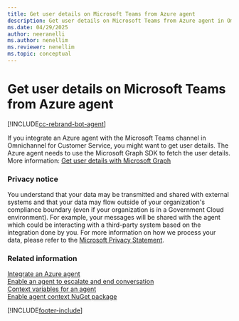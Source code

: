 ```yaml
---
title: Get user details on Microsoft Teams from Azure agent
description: Get user details on Microsoft Teams from Azure agent in Omnichannel for Customer Service.
ms.date: 04/29/2025
author: neeranelli
ms.author: nenellim
ms.reviewer: nenellim
ms.topic: conceptual
---
```


# Get user details on Microsoft Teams from Azure agent

[!INCLUDE[cc-rebrand-bot-agent](../../includes/cc-rebrand-bot-agent.md)]


If you integrate an Azure agent with the Microsoft Teams channel in Omnichannel for Customer Service, you might want to get user details. The Azure agent needs to use the Microsoft Graph SDK to fetch the user details. More information: [Get user details with Microsoft Graph](/graph/tutorials/bot-framework?tutorial-step=4)

### Privacy notice

You understand that your data may be transmitted and shared with external systems and that your data may flow outside of your organization's compliance boundary (even if your organization is in a Government Cloud environment). For example, your messages will be shared with the agent which could be interacting with a third-party system based on the integration done by you. For more information on how we process your data, please refer to the [Microsoft Privacy Statement](https://privacy.microsoft.com/privacystatement).

### Related information

[Integrate an Azure agent](../configure-bot.md)  
[Enable an agent to escalate and end conversation](bot-escalate-end-conversation.md)  
[Context variables for an agent](../administer/context-variables-for-bot.md)  
[Enable agent context NuGet package](enable-bot-context.md)  


[!INCLUDE[footer-include](../../includes/footer-banner.md)]

